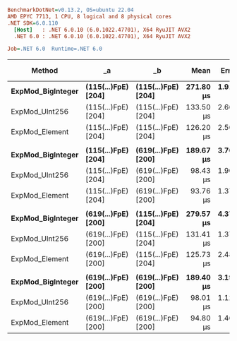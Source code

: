 ``` ini

BenchmarkDotNet=v0.13.2, OS=ubuntu 22.04
AMD EPYC 7713, 1 CPU, 8 logical and 8 physical cores
.NET SDK=6.0.110
  [Host]   : .NET 6.0.10 (6.0.1022.47701), X64 RyuJIT AVX2
  .NET 6.0 : .NET 6.0.10 (6.0.1022.47701), X64 RyuJIT AVX2

Job=.NET 6.0  Runtime=.NET 6.0

```

| Method                | _a                      | _b                      |          Mean |        Error |       StdDev |        Median |    Ratio |  RatioSD |   Gen0 | Allocated | Alloc Ratio |
|-----------------------|-------------------------|-------------------------|--------------:|-------------:|-------------:|--------------:|---------:|---------:|-------:|----------:|------------:|
| **ExpMod_BigInteger** | **(115(...)FpE) [204]** | **(115(...)FpE) [204]** | **271.80 μs** | **1.918 μs** | **1.700 μs** | **272.03 μs** | **1.00** | **0.00** |  **-** | **320 B** |    **1.00** |
| ExpMod_UInt256        | (115(...)FpE) [204]     | (115(...)FpE) [204]     |     133.50 μs |     2.664 μs |     5.320 μs |     131.37 μs |     0.50 |     0.02 |      - |         - |        0.00 |
| ExpMod_Element        | (115(...)FpE) [204]     | (115(...)FpE) [204]     |     126.20 μs |     2.504 μs |     2.460 μs |     126.10 μs |     0.46 |     0.01 | 0.9766 |   81920 B |      256.00 |
|                       |                         |                         |               |              |              |               |          |          |        |           |             |
| **ExpMod_BigInteger** | **(115(...)FpE) [204]** | **(619(...)FpE) [200]** | **189.67 μs** | **3.763 μs** | **5.024 μs** | **188.27 μs** | **1.00** | **0.00** |  **-** | **320 B** |    **1.00** |
| ExpMod_UInt256        | (115(...)FpE) [204]     | (619(...)FpE) [200]     |      98.43 μs |     1.906 μs |     2.195 μs |      98.16 μs |     0.52 |     0.02 |      - |         - |        0.00 |
| ExpMod_Element        | (115(...)FpE) [204]     | (619(...)FpE) [200]     |      93.76 μs |     1.377 μs |     1.289 μs |      94.14 μs |     0.50 |     0.01 | 0.6104 |   60800 B |      190.00 |
|                       |                         |                         |               |              |              |               |          |          |        |           |             |
| **ExpMod_BigInteger** | **(619(...)FpE) [200]** | **(115(...)FpE) [204]** | **279.57 μs** | **4.379 μs** | **3.882 μs** | **278.20 μs** | **1.00** | **0.00** |  **-** | **320 B** |    **1.00** |
| ExpMod_UInt256        | (619(...)FpE) [200]     | (115(...)FpE) [204]     |     131.41 μs |     1.375 μs |     1.148 μs |     131.60 μs |     0.47 |     0.01 |      - |         - |        0.00 |
| ExpMod_Element        | (619(...)FpE) [200]     | (115(...)FpE) [204]     |     125.73 μs |     2.488 μs |     2.328 μs |     126.04 μs |     0.45 |     0.01 | 0.9766 |   81920 B |      256.00 |
|                       |                         |                         |               |              |              |               |          |          |        |           |             |
| **ExpMod_BigInteger** | **(619(...)FpE) [200]** | **(619(...)FpE) [200]** | **189.40 μs** | **3.198 μs** | **2.991 μs** | **189.28 μs** | **1.00** | **0.00** |  **-** | **320 B** |    **1.00** |
| ExpMod_UInt256        | (619(...)FpE) [200]     | (619(...)FpE) [200]     |      98.01 μs |     1.127 μs |     0.941 μs |      97.81 μs |     0.52 |     0.01 |      - |         - |        0.00 |
| ExpMod_Element        | (619(...)FpE) [200]     | (619(...)FpE) [200]     |      94.80 μs |     1.465 μs |     1.371 μs |      94.15 μs |     0.50 |     0.01 | 0.6104 |   60800 B |      190.00 |
